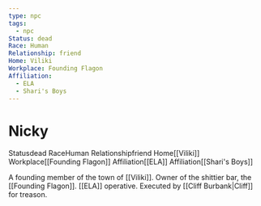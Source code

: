 ```yaml
---
type: npc
tags:
  - npc
Status: dead
Race: Human
Relationship: friend
Home: Viliki
Workplace: Founding Flagon
Affiliation:
  - ELA
  - Shari's Boys
---
```


# Nicky
<span class="dataview inline-field"><span class="inline-field-key">Status</span><span class="inline-field-value">dead</span></span>
<span class="dataview inline-field"><span class="inline-field-key">Race</span><span class="inline-field-value">Human</span></span>
<span class="dataview inline-field"><span class="inline-field-key">Relationship</span><span class="inline-field-value">friend</span></span>
<span class="dataview inline-field"><span class="inline-field-key">Home</span><span class="inline-field-value">[[Viliki]]</span></span>
<span class="dataview inline-field"><span class="inline-field-key">Workplace</span><span class="inline-field-value">[[Founding Flagon]]</span></span>
<span class="dataview inline-field"><span class="inline-field-key">Affiliation</span><span class="inline-field-value">[[ELA]]</span></span>
<span class="dataview inline-field"><span class="inline-field-key">Affiliation</span><span class="inline-field-value">[[Shari's Boys]]</span></span>

A founding member of the town of [[Viliki]]. Owner of the shittier bar, the [[Founding Flagon]]. [[ELA]] operative. Executed by [[Cliff Burbank|Cliff]] for treason.